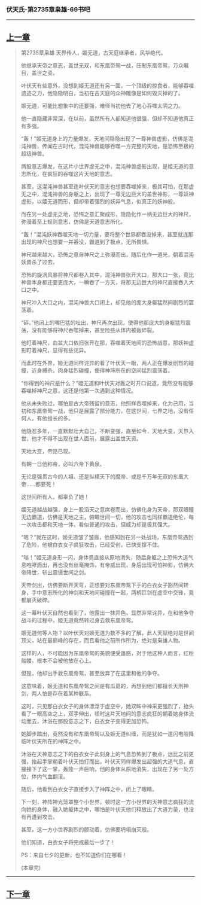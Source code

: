 ### 伏天氏-第2735章枭雄-69书吧

--------
[上一章](./7a52d25a77bf6565d9245aea970cdf27.md)
--------


>
>
>
>第2735章枭雄
>天界传人，姬无道，古天庭继承者，风华绝代。
>
>他继承天帝之意志，盖世无双，和东凰帝鸳一战，压制东凰帝鸳，万众瞩目，盖世之资。
>
>叶伏天有些意外，没想到姬无道还有另一面，一个顶级的掠食者，能够吞噬遗迹之力，他隐隐明白，当初在古天庭的众神雕像是如何毁灭掉的了。
>
>姬无道，可能比想象中的还要强，难怪当初他去了地心吞噬太阴之力。
>
>他一直隐藏非常深，在以前，虽然所有人都知道他很强，但却不知道他真正有多强。
>
>“轰！”姬无道身上的力量爆发，天地间隐隐出现了一尊神兽虚影，仿佛是混沌神兽，传闻在古时代，混沌神兽能够吞噬一方完整的天地，是恐怖至极的超级神兽。
>
>两股意志爆发，在这片小世界虚无之中，混沌神兽虚影出现，是姬无道的意志所化，在疯狂的吞噬这片天地的意志。
>
>甚至，这混沌神兽甚至连叶伏天的意志也想要吞噬掉来，极其可怕，在那虚无之中，混沌神兽的身躯之上，出现了一尊无边巨大的盖世神影，一尊妖神虚影，以姬无道而形，但却带着强烈的妖异气息，似真正的妖神般。
>
>而在另一处虚无之地，恐怖之意汇聚成形，隐隐化作一柄无边巨大的神尺，弥漫着至上规则意志，仿佛是天道意志所化。
>
>“轰！”混沌妖神吞噬天地一切力量，要将整个世界都吞没掉来，甚至就连那出现的神尺也想要一并吞没，霸道到了极点，无所畏惧。
>
>神尺越来越大，恐怖之意自神尺之上弥漫而出，随后化作一道光，朝着混沌妖兽杀了过去。
>
>恐怖的旋涡风暴将神尺都卷入其中，混沌神兽张开大口，那大口一张，竟比神兽本身都还要更庞大，一瞬吞了一方天，将那无边巨大的神尺直接吞入大口之中。
>
>神尺冲入大口之内，混沌神兽大口闭上，却见他的庞大身躯猛然间剧烈的震荡着。
>
>“砰。”他闭上的嘴巴猛的吐出，神尺再次出现，使得他那庞大的身躯猛烈震荡，没有能够将神尺吞噬掉来，甚至险些从体内被轰碎裂。
>
>他盯着神尺，血盆大口依旧张开在那，吞噬着天地间的恐怖战意，那妖神虚影盯着神尺，显得有些诧异。
>
>而此时在外界，姬无道同样诧异的看了叶伏天一眼，两人正在爆发剧烈的碰撞，近身搏杀，肉身猛烈碰撞，使得神阵所在的空间猛烈震荡着。
>
>“你得到的神尺是什么？”姬无道和叶伏天对轰之时开口说道，竟然没有能够吞噬掉神尺之意，这还是他第一次遇到这种情况。
>
>他从未失败过，哪怕是古大帝残留的意志，他照样吞噬掉来，化为己用，当初和东凰帝鸳一战，他只是展露了部分能力，在这世间，七界之地，没有任何人，有他擅长的多。
>
>他隐忍多年，一直默默壮大自己，不断变强，直至如今，天地大变，天界入世，他才不得不出现在世人面前，展露出盖世天资。
>
>天地大变，帝路已现。
>
>有朝一日他称帝，必叫六帝下黄泉。
>
>无论是强贯古今的人祖、还是纵横天下的魔帝、或是千万年无双的东凰大帝……都要死！
>
>这世间所有人，都辜负了她！
>
>姬无道越战越强，身上一股滔天之意席卷而出，仿佛化身为天帝，那双眼瞳无边霸道，仿佛是天地之主，俯瞰世间一切，他的攻击也同样霸道绝伦，每一次攻击都和天地一体，看似普通的攻击，但威力却是极其强大。
>
>“嗯？”就在这时，姬无道皱了皱眉，他感知到在另一处战场，东凰帝鸳遇到了危险，他被白衣女子疯狂攻击，已经受创，已快支撑不住。
>
>“嗡！”姬无道身形一闪，身体竟直接从原地消失，随后身躯之上恐怖大道气息咆哮而出，再也没有丝毫掩饰，有帝威出现，身后出现可怕神影，仿佛大帝降世，斩出震慑世间之剑。
>
>天帝剑出，仿佛要断开天穹，正想要对东凰帝鸳下手的白衣女子豁然间转身，手中意志所化的神剑和天地间碰撞在一起，两柄巨剑在虚空中交锋，竟都崩灭破碎。
>
>这一幕叶伏天自然也看到了，他露出一抹异色，显然非常诧异，在和他争夺战斗的过程中，姬无道竟然转过身去救东凰帝鸳。
>
>姬无道何等人物？以叶伏天对姬无道为数不多的了解，此人天赋绝对是世间顶尖，站在最巅峰的存在，而且看他之前所作所为，绝对是枭雄人物。
>
>这样的人，不可能因为东凰帝鸳的美貌便受蛊惑，对于他这种人而言，红粉骷髅，根本不会被他放在心上。
>
>但是，他却出手救东凰帝鸳，甚至放弃了在这里和他的争夺。
>
>这意味着，姬无道和东凰帝鸳之间是有瓜葛的，再想到他们都擅长天刑神剑，两人怕是存在着某种联系。
>
>这时，只见那白衣女子的身体漂浮于虚空中，她双眸中神采更强烈了，抬头看了一眼高空之上，双手伸出，顿时这片天地间的意志疯狂的朝着她身体流动而去，沐浴在那股意志之下，白衣女子变得更加恐怖。
>
>她脚步踏出，竟然没有和东凰帝鸳以及姬无道纠缠，而是犹如一道闪电般降临叶伏天所在的神阵之中。
>
>沐浴在天神意志之下的白衣女子此刻身上的气息恐怖到了极点，远比之前更强，抬起手掌朝着叶伏天拍打而出，叶伏天同样爆发出超强的大道气息，直接接下了这一掌，轰隆一声巨响，他的身体从原地消失，出现在了另一处方位，体内气血翻滚。
>
>随后，他看到白衣女子直接步入了神阵之中，闭上了眼睛。
>
>下一刻，神阵神光笼罩整个小世界，顿时这一方小世界的天神意志疯狂的流向她的身体，融入她躯体之中，哪怕是叶伏天他们释放出了大道力量，也没有再遭到攻击。
>
>甚至，这一方小世界剧烈的颤动着，仿佛要坍塌崩灭般。
>
>他们知道，白衣女子将完成最后一步了！
>
>PS：来自七夕的更新，也不知道你们在哪看！
>
>(本章完)
>
>

--------
[下一章](./d560867b538c1932b7047fdf18050b41.md)
--------
